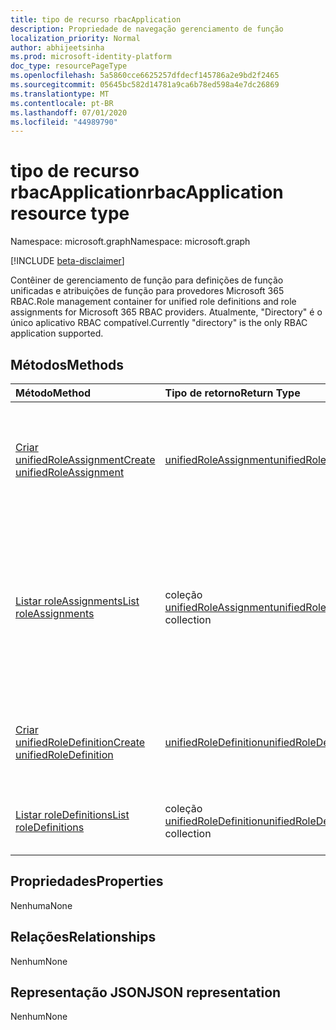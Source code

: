 ```yaml
---
title: tipo de recurso rbacApplication
description: Propriedade de navegação gerenciamento de função
localization_priority: Normal
author: abhijeetsinha
ms.prod: microsoft-identity-platform
doc_type: resourcePageType
ms.openlocfilehash: 5a5860cce6625257dfdecf145786a2e9bd2f2465
ms.sourcegitcommit: 05645bc582d14781a9ca6b78ed598a4e7dc26869
ms.translationtype: MT
ms.contentlocale: pt-BR
ms.lasthandoff: 07/01/2020
ms.locfileid: "44989790"
---
```

# <a name="rbacapplication-resource-type"></a><span data-ttu-id="1db7b-103">tipo de recurso rbacApplication</span><span class="sxs-lookup"><span data-stu-id="1db7b-103">rbacApplication resource type</span></span>

<span data-ttu-id="1db7b-104">Namespace: microsoft.graph</span><span class="sxs-lookup"><span data-stu-id="1db7b-104">Namespace: microsoft.graph</span></span>

[!INCLUDE [beta-disclaimer](../../includes/beta-disclaimer.md)]

<span data-ttu-id="1db7b-105">Contêiner de gerenciamento de função para definições de função unificadas e atribuições de função para provedores Microsoft 365 RBAC.</span><span class="sxs-lookup"><span data-stu-id="1db7b-105">Role management container for unified role definitions and role assignments for Microsoft 365 RBAC providers.</span></span> <span data-ttu-id="1db7b-106">Atualmente, "Directory" é o único aplicativo RBAC compatível.</span><span class="sxs-lookup"><span data-stu-id="1db7b-106">Currently "directory" is the only RBAC application supported.</span></span>

## <a name="methods"></a><span data-ttu-id="1db7b-107">Métodos</span><span class="sxs-lookup"><span data-stu-id="1db7b-107">Methods</span></span>

| <span data-ttu-id="1db7b-108">Método</span><span class="sxs-lookup"><span data-stu-id="1db7b-108">Method</span></span>       | <span data-ttu-id="1db7b-109">Tipo de retorno</span><span class="sxs-lookup"><span data-stu-id="1db7b-109">Return Type</span></span> | <span data-ttu-id="1db7b-110">Descrição</span><span class="sxs-lookup"><span data-stu-id="1db7b-110">Description</span></span> |
|:-------------|:------------|:------------|
| [<span data-ttu-id="1db7b-111">Criar unifiedRoleAssignment</span><span class="sxs-lookup"><span data-stu-id="1db7b-111">Create unifiedRoleAssignment</span></span>](../api/rbacapplication-post-roleassignments.md) | [<span data-ttu-id="1db7b-112">unifiedRoleAssignment</span><span class="sxs-lookup"><span data-stu-id="1db7b-112">unifiedRoleAssignment</span></span>](unifiedroleassignment.md) | <span data-ttu-id="1db7b-113">Crie um novo unifiedRoleAssignment postando na coleção roleAssignments.</span><span class="sxs-lookup"><span data-stu-id="1db7b-113">Create a new unifiedRoleAssignment by posting to the roleAssignments collection.</span></span> |
| [<span data-ttu-id="1db7b-114">Listar roleAssignments</span><span class="sxs-lookup"><span data-stu-id="1db7b-114">List roleAssignments</span></span>](../api/rbacapplication-list-roleassignments.md) | <span data-ttu-id="1db7b-115">coleção [unifiedRoleAssignment](unifiedroleassignment.md)</span><span class="sxs-lookup"><span data-stu-id="1db7b-115">[unifiedRoleAssignment](unifiedroleassignment.md) collection</span></span> | <span data-ttu-id="1db7b-116">Obtenha uma coleção de objetos unifiedRoleAssignment.</span><span class="sxs-lookup"><span data-stu-id="1db7b-116">Get a unifiedRoleAssignment object collection.</span></span> <span data-ttu-id="1db7b-117">Somente instâncias específicas podem ser consultadas, por meio da filtragem em roleDefitionId ou entidade de segurança.</span><span class="sxs-lookup"><span data-stu-id="1db7b-117">Only specific instances can be queried, by filtering on roleDefitionId or principalId.</span></span> |
| [<span data-ttu-id="1db7b-118">Criar unifiedRoleDefinition</span><span class="sxs-lookup"><span data-stu-id="1db7b-118">Create unifiedRoleDefinition</span></span>](../api/rbacapplication-post-roledefinitions.md) | [<span data-ttu-id="1db7b-119">unifiedRoleDefinition</span><span class="sxs-lookup"><span data-stu-id="1db7b-119">unifiedRoleDefinition</span></span>](unifiedroledefinition.md) | <span data-ttu-id="1db7b-120">Crie um novo unifiedRoleDefinition postando na coleção roleDefinitions.</span><span class="sxs-lookup"><span data-stu-id="1db7b-120">Create a new unifiedRoleDefinition by posting to the roleDefinitions collection.</span></span> |
| [<span data-ttu-id="1db7b-121">Listar roleDefinitions</span><span class="sxs-lookup"><span data-stu-id="1db7b-121">List roleDefinitions</span></span>](../api/rbacapplication-list-roledefinitions.md) | <span data-ttu-id="1db7b-122">coleção [unifiedRoleDefinition](unifiedroledefinition.md)</span><span class="sxs-lookup"><span data-stu-id="1db7b-122">[unifiedRoleDefinition](unifiedroledefinition.md) collection</span></span> | <span data-ttu-id="1db7b-123">Obtenha uma coleção de objetos unifiedRoleDefinition.</span><span class="sxs-lookup"><span data-stu-id="1db7b-123">Get a unifiedRoleDefinition object collection.</span></span> |

## <a name="properties"></a><span data-ttu-id="1db7b-124">Propriedades</span><span class="sxs-lookup"><span data-stu-id="1db7b-124">Properties</span></span>

<span data-ttu-id="1db7b-125">Nenhuma</span><span class="sxs-lookup"><span data-stu-id="1db7b-125">None</span></span>

## <a name="relationships"></a><span data-ttu-id="1db7b-126">Relações</span><span class="sxs-lookup"><span data-stu-id="1db7b-126">Relationships</span></span>

<span data-ttu-id="1db7b-127">Nenhum</span><span class="sxs-lookup"><span data-stu-id="1db7b-127">None</span></span>

## <a name="json-representation"></a><span data-ttu-id="1db7b-128">Representação JSON</span><span class="sxs-lookup"><span data-stu-id="1db7b-128">JSON representation</span></span>

<span data-ttu-id="1db7b-129">Nenhum</span><span class="sxs-lookup"><span data-stu-id="1db7b-129">None</span></span>

<!-- uuid: 16cd6b66-4b1a-43a1-adaf-3a886856ed98
2019-02-04 14:57:30 UTC -->
<!-- {
  "type": "#page.annotation",
  "description": "rbacApplication resource",
  "keywords": "",
  "section": "documentation",
  "tocPath": ""
}-->
